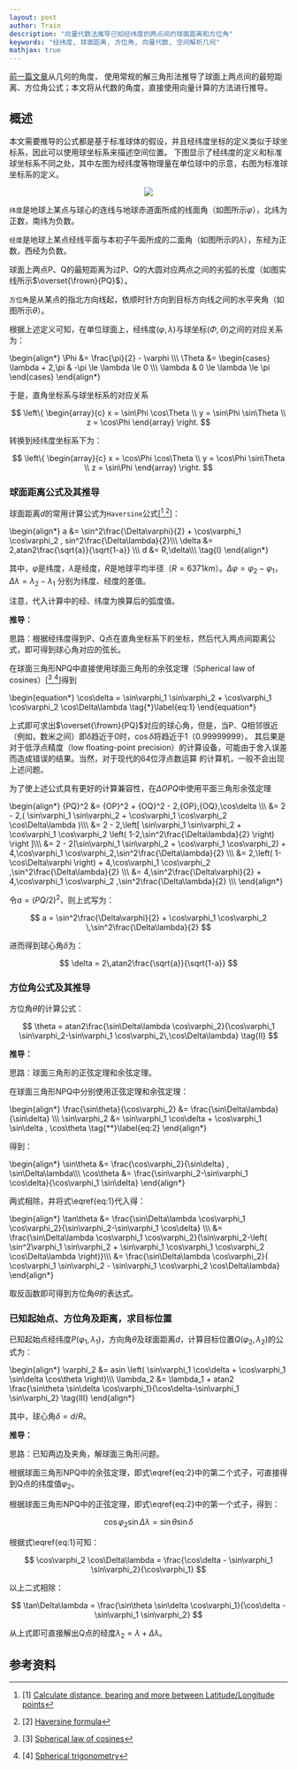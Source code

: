 ```yaml
---
layout: post
author: Train
description: "向量代数法推导已知经纬度的两点间的球面距离和方位角"
keywords: "经纬度, 球面距离, 方位角, 向量代数, 空间解析几何"
mathjax: true
---
```


[前一篇文章](https://dothinking.github.io/blog/2017/03/08/%E7%90%83%E9%9D%A2%E8%B7%9D%E7%A6%BB%E4%B8%8E%E6%96%B9%E4%BD%8D%E8%A7%92%E5%85%AC%E5%BC%8F%E7%9A%84%E6%8E%A8%E5%AF%BC-%E8%A7%A3%E4%B8%89%E8%A7%92%E5%BD%A2%E6%B3%95.html)从几何的角度，
使用常规的解三角形法推导了球面上两点间的最短距离、方位角公式；本文将从代数的角度，直接使用向量计算的方法进行推导。

## 概述

本文需要推导的公式都是基于标准球体的假设，并且经纬度坐标的定义类似于球坐标系，因此可以使用球坐标系来描述空间位置。
下图显示了经纬度的定义和标准球坐标系不同之处，其中左图为经纬度等物理量在单位球中的示意，右图为标准球坐标系的定义。

<div align='center'><img src="{{ "/images/2017-03-09-01.png" | prepend: site.baseurl }}"></div>

`纬度`是地球上某点与球心的连线与地球赤道面所成的线面角（如图所示$\varphi$），北纬为正数，南纬为负数。

`经度`是地球上某点经线平面与本初子午面所成的二面角（如图所示的$\lambda$），东经为正数，西经为负数。

球面上两点P、Q的最短距离为过P、Q的大圆对应两点之间的劣弧的长度（如图实线所示$\overset{\frown}{PQ}$）。

`方位角`是从某点的指北方向线起，依顺时针方向到目标方向线之间的水平夹角（如图所示$\theta$）。

根据上述定义可知，在单位球面上，经纬度$(\varphi,\lambda)$与球坐标$(\Phi, \Theta)$之间的对应关系为：

\begin{align\*}
    \Phi   &= \frac{\pi}{2} - \varphi \\\\\\
    \Theta &=
            \begin{cases}
                \lambda + 2\,\pi   & -\pi \le \lambda \le 0 \\\\\\
                \lambda            & 0 \le \lambda \le \pi
            \end{cases}
\end{align\*}

于是，直角坐标系与球坐标系的对应关系

$$
\left\{ 
    \begin{array}{c}
        x = \sin\Phi \cos\Theta \\
        y = \sin\Phi \sin\Theta \\
        z = \cos\Phi
    \end{array}
\right.
$$

转换到经纬度坐标系下为：

$$
\left\{ 
    \begin{array}{c}
        x = \cos\Phi \cos\Theta \\
        y = \cos\Phi \sin\Theta \\
        z = \sin\Phi
    \end{array}
\right.
$$



### 球面距离公式及其推导

球面距离$d$的常用计算公式为`Haversine`公式[[^1],[^2]]：

\begin{align\*}
a &= \sin^2\frac{\Delta\varphi}{2} + \cos\varphi_1 \cos\varphi_2 \, sin^2\frac{\Delta\lambda}{2}\\\\\\
\delta &= 2\,atan2\frac{\sqrt{a}}{\sqrt{1-a}} \\\\\\
d &= R\,\delta\\\\\\
\tag{I}
\end{align\*}

其中，$\varphi$是纬度，$\lambda$是经度，$R$是地球平均半径（$R=6371km$）。$\Delta\varphi=\varphi_2-\varphi_1$，$\Delta\lambda=\lambda_2-\lambda_1$
分别为纬度、经度的差值。

注意，代入计算中的经、纬度为换算后的弧度值。

**推导：**

思路：根据经纬度得到P、Q点在直角坐标系下的坐标，然后代入两点间距离公式，即可得到球心角对应的弦长。

在球面三角形NPQ中直接使用球面三角形的余弦定理（Spherical law of cosines）[[^3],[^4]]得到

\begin{equation\*}
  \cos\delta = \sin\varphi_1 \sin\varphi_2 + \cos\varphi_1 \cos\varphi_2 \cos\Delta\lambda
  \tag{*}\label{eq:1}
\end{equation\*}

上式即可求出$\overset{\frown}{PQ}$对应的球心角，但是，当P、Q相邻很近（例如，数米之间）即$\delta$趋近于0时，$\cos\delta$将趋近于1（0.99999999）。
其后果是对于低浮点精度（low floating-point precision）的计算设备，可能由于舍入误差而造成错误的结果。当然，对于现代的64位浮点数运算
的计算机，一般不会出现上述问题。

为了使上述公式具有更好的计算兼容性，在$\Delta{OPQ}$中使用平面三角形余弦定理

\begin{align\*}
{PQ}^2 &= {OP}^2 + {OQ}^2 - 2\,{OP}\,{OQ}\,\cos\delta \\\\\\
       &= 2 - 2\,( \sin\varphi_1 \sin\varphi_2 + \cos\varphi_1 \cos\varphi_2 \cos\Delta\lambda )\\\\\\
       &= 2 - 2\,\left[ \sin\varphi_1 \sin\varphi_2 + \cos\varphi_1 \cos\varphi_2 \left( 1-2\,\sin^2\frac{\Delta\lambda}{2} \right) \right ]\\\\\\
       &= 2 - 2(\sin\varphi_1 \sin\varphi_2 + \cos\varphi_1 \cos\varphi_2) + 4\,\cos\varphi_1 \cos\varphi_2\,\sin^2\frac{\Delta\lambda}{2} \\\\\\
       &= 2\,\left( 1-\cos\Delta\varphi \right)  + 4\,\cos\varphi_1 \cos\varphi_2 \,\sin^2\frac{\Delta\lambda}{2} \\\\\\
       &= 4\,\sin^2\frac{\Delta\varphi}{2} + 4\,\cos\varphi_1 \cos\varphi_2 \,\sin^2\frac{\Delta\lambda}{2} \\\\\\
\end{align\*}

令$a=(PQ/2)^2$，则上式写为：

$$
a = \sin^2\frac{\Delta\varphi}{2} + \cos\varphi_1 \cos\varphi_2 \,\sin^2\frac{\Delta\lambda}{2}
$$

进而得到球心角$\delta$为：

$$
\delta = 2\,atan2\frac{\sqrt{a}}{\sqrt{1-a}}
$$

### 方位角公式及其推导

方位角$\theta$的计算公式：

$$
\theta = atan2\frac{\sin\Delta\lambda \cos\varphi_2}{\cos\varphi_1 \sin\varphi_2-\sin\varphi_1 \cos\varphi_2\,\cos\Delta\lambda}
\tag{II}
$$

**推导：**

思路：球面三角形的正弦定理和余弦定理。 

在球面三角形NPQ中分别使用正弦定理和余弦定理：

\begin{align\*}
\frac{\sin\theta}{\cos\varphi_2} &= \frac{\sin\Delta\lambda}{\sin\delta} \\\\\\
\sin\varphi_2 &= \sin\varphi_1 \cos\delta + \cos\varphi_1 \sin\delta \, \cos\theta
\tag{**}\label{eq:2}
\end{align\*}

得到：

\begin{align\*}
\sin\theta &= \frac{\cos\varphi_2}{\sin\delta} \, \sin\Delta\lambda\\\\\\
\cos\theta &= \frac{\sin\varphi_2-\sin\varphi_1 \cos\delta}{\cos\varphi_1 \sin\delta}
\end{align\*}

两式相除，并将式\eqref{eq:1}代入得：

\begin{align\*}
\tan\theta &= \frac{\sin\Delta\lambda \cos\varphi_1 \cos\varphi_2}{\sin\varphi_2-\sin\varphi_1 \cos\delta} \\\\\\
           &= \frac{\sin\Delta\lambda \cos\varphi_1 \cos\varphi_2}{\sin\varphi_2-\left( \sin^2\varphi_1 \sin\varphi_2 + \sin\varphi_1 \cos\varphi_1 \cos\varphi_2 \cos\Delta\lambda  \right)}\\\\\\
           &= \frac{\sin\Delta\lambda \cos\varphi_2}{ \cos\varphi_1 \sin\varphi_2 - \sin\varphi_1 \cos\varphi_2 \cos\Delta\lambda}
\end{align\*}

取反函数即可得到方位角$\theta$的表达式。

### 已知起始点、方位角及距离，求目标位置

已知起始点经纬度$P(\varphi_1,\lambda_1)$，方向角$\theta$及球面距离$d$，计算目标位置$Q(\varphi_2,\lambda_2)$的公式为：

\begin{align\*}
\varphi_2 &= asin \left( \sin\varphi_1 \cos\delta + \cos\varphi_1 \sin\delta \cos\theta \right)\\\\\\
\lambda_2 &= \lambda_1 + atan2 \frac{\sin\theta \sin\delta \cos\varphi_1}{\cos\delta-\sin\varphi_1 \sin\varphi_2}
\tag{III}
\end{align\*}

其中，球心角$\delta = d/R$。

**推导：**

思路：已知两边及夹角，解球面三角形问题。

根据球面三角形NPQ中的余弦定理，即式\eqref{eq:2}中的第二个式子，可直接得到Q点的纬度值$\varphi_2$。

根据球面三角形NPQ中的正弦定理，即式\eqref{eq:2}中的第一个式子，得到：

$$
\cos\varphi_2 \sin\Delta\lambda = \sin\theta \sin\delta
$$

根据式\eqref{eq:1}可知：

$$
\cos\varphi_2 \cos\Delta\lambda = \frac{\cos\delta - \sin\varphi_1 \sin\varphi_2}{\cos\varphi_1}
$$

以上二式相除：

$$
\tan\Delta\lambda = \frac{\sin\theta \sin\delta \cos\varphi_1}{\cos\delta - \sin\varphi_1 \sin\varphi_2}
$$

从上式即可直接解出Q点的经度$\lambda_2 = \lambda + \Delta\lambda$。


## 参考资料

[^1]: [1] [Calculate distance, bearing and more between Latitude/Longitude points](http://www.movable-type.co.uk/scripts/latlong.html)  

[^2]: [2] [Haversine formula](https://en.wikipedia.org/wiki/Haversine_formula)  

[^3]: [3] [Spherical law of cosines](https://en.wikipedia.org/wiki/Spherical_law_of_cosines)  

[^4]: [4] [Spherical trigonometry](https://en.wikipedia.org/wiki/Spherical_trigonometry) 




